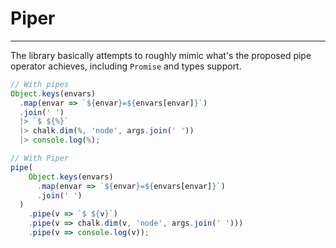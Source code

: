 # Piper
---
The library basically attempts to roughly mimic what's the proposed pipe
operator achieves, including `Promise` and types support. 

```typescript
// With pipes
Object.keys(envars)
  .map(envar => `${envar}=${envars[envar]}`)
  .join(' ')
  |> `$ ${%}`
  |> chalk.dim(%, 'node', args.join(' '))
  |> console.log(%);

// With Piper
pipe(
    Object.keys(envars)
      .map(envar => `${envar}=${envars[envar]}`)
      .join(' ')
  )
    .pipe(v => `$ ${v}`)
    .pipe(v => chalk.dim(v, 'node', args.join(' ')))
    .pipe(v => console.log(v));
```
